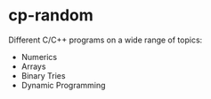 # cp-random
Different C/C++ programs on a wide range of topics:

- Numerics
- Arrays
- Binary Tries
- Dynamic Programming
